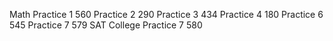 Math
Practice 1						560
Practice 2						290
Practice 3						434
Practice 4						180
Practice 6						545
Practice 7						579
SAT College Practice 7			580